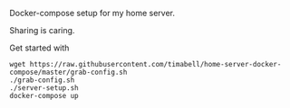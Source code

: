 Docker-compose setup for my home server.

Sharing is caring.

Get started with

	wget https://raw.githubusercontent.com/timabell/home-server-docker-compose/master/grab-config.sh
	./grab-config.sh
	./server-setup.sh
	docker-compose up
